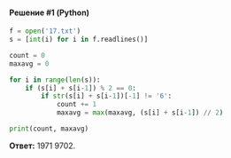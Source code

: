 #### Решение #1 (Python)
```python
f = open('17.txt')
s = [int(i) for i in f.readlines()]

count = 0
maxavg = 0

for i in range(len(s)):
    if (s[i] + s[i-1]) % 2 == 0:
        if str(s[i] + s[i-1])[-1] != '6':
            count += 1
            maxavg = max(maxavg, (s[i] + s[i-1]) // 2)

print(count, maxavg)
```
**Ответ:** 1971 9702.
